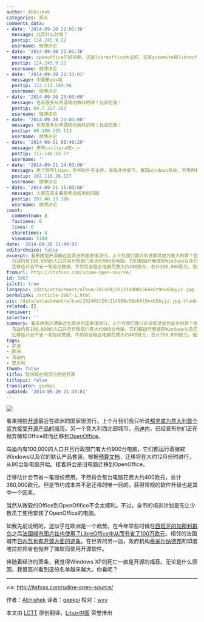```yaml
---
author: Abhishek
categories: 观点
comments_data:
- date: '2014-09-20 22:01:36'
  message: 北京什么时候？
  postip: 114.245.9.22
  username: 微博评论
- date: '2014-09-20 22:01:36'
  message: openoffice不好用啊，还是libreoffice大法好。无奈yosemite用libreoffice模糊
  postip: 114.245.9.22
  username: 微博评论
- date: '2014-09-20 22:33:01'
  message: 中国是wps咯
  postip: 112.111.189.94
  username: 微博评论
- date: '2014-09-20 23:03:00'
  message: 也有很多从开源转向微软的呀！比如伦敦！
  postip: 60.7.227.163
  username: 微博评论
- date: '2014-09-20 23:03:00'
  message: 也有很多从开源转向微软的呀！比如伦敦！
  postip: 68.180.225.113
  username: 微博评论
- date: '2014-09-21 08:46:29'
  message: 来转calligra吧←_←
  postip: 117.140.53.77
  username: ''
- date: '2014-09-21 14:03:00'
  message: 用了两年linux，各种软件不支持，效率非常低下。重回windows系统，不用再和解决系统bug作斗争，舒服多了。运维工程师多用linux还可以，开发人员就算了。
  postip: 182.118.26.127
  username: 微博评论
- date: '2014-09-21 15:03:00'
  message: 人家应该主要是考虑成本的问题
  postip: 207.46.13.106
  username: 微博评论
count:
  commentnum: 8
  favtimes: 0
  likes: 0
  sharetimes: 4
  viewnum: 5180
date: '2014-09-20 21:49:01'
editorchoice: false
excerpt: 看来拥抱开源最近在欧洲的国家很流行。上个月我们我只听说都灵成为意大利首个官方接受开源产品的城市。另一个意大利西北部城市，乌迪内，已经宣布他们正在抛弃微软Office转而迁移到OpenOffice。
  乌迪内有100,000的人口并且行政部门有大约900台电脑，它们都运行着微软Windows以及它的默认产品套装。根据预算文档，迁移将在大约12月份时进行，从80台新电脑开始。接着将会是旧电脑迁移到OpenOffice。
  迁移估计会节省一笔授权费用，不然将会每台电脑花费大约400欧元，总计360,000欧元。但是节约成本并不是迁移的唯一目的，获得常规的软件升级
fromurl: http://itsfoss.com/udine-open-source/
id: 3867
islctt: true
largepic: /data/attachment/album/201409/20/214908c56ok6t9nx65byjz.jpg
permalink: /article-3867-1.html
pic: /data/attachment/album/201409/20/214908c56ok6t9nx65byjz.jpg.thumb.jpg
related: []
reviewer: ''
selector: ''
summary: 看来拥抱开源最近在欧洲的国家很流行。上个月我们我只听说都灵成为意大利首个官方接受开源产品的城市。另一个意大利西北部城市，乌迪内，已经宣布他们正在抛弃微软Office转而迁移到OpenOffice。
  乌迪内有100,000的人口并且行政部门有大约900台电脑，它们都运行着微软Windows以及它的默认产品套装。根据预算文档，迁移将在大约12月份时进行，从80台新电脑开始。接着将会是旧电脑迁移到OpenOffice。
  迁移估计会节省一笔授权费用，不然将会每台电脑花费大约400欧元，总计360,000欧元。但是节约成本并不是迁移的唯一目的，获得常规的软件升级
tags:
- 开源
- 欧洲
- 乌迪内
- 意大利
thumb: false
title: 欧洲现在很流行拥抱开源
titlepic: false
translator: geekpi
updated: '2014-09-20 21:49:01'
---
```


![](/data/attachment/album/201409/20/214908c56ok6t9nx65byjz.jpg)


看来拥抱[开源](http://itsfoss.com/category/open-source-software/)最近在欧洲的国家很流行。上个月我们我只听说[都灵成为意大利首个官方接受开源产品的城市](http://linux.cn/article-3602-1.html)。另一个意大利西北部城市，[乌迪内](http://en.wikipedia.org/wiki/Udine)，已经宣布他们正在抛弃微软Office转而迁移到[OpenOffice](https://www.openoffice.org/)。


乌迪内有100,000的人口并且行政部门有大约900台电脑，它们都运行着微软Windows以及它的默认产品套装。根据[预算文档](http://www.comune.udine.it/opencms/opencms/release/ComuneUdine/comune/Rendicontazione/PEG/PEG_2014/index.html?lang=it&style=1&expfolder=???+NavText+???)，迁移将在大约12月份时进行，从80台新电脑开始。接着将会是旧电脑迁移到OpenOffice。


迁移估计会节省一笔授权费用，不然将会每台电脑花费大约400欧元，总计360,000欧元。但是节约成本并不是迁移的唯一目的，获得常规的软件升级也是其中一个因素。


当然从微软的Office到OpenOfifice不会太顺利。不过，全市的培训计划是先让少数员工使用安装了OpenOffice的电脑。


如我先前说明的，这似乎在欧洲是一个趋势。在今年早些时候在[西班牙的加那利群岛](http://itsfoss.com/canary-islands-saves-700000-euro-open-source/)之后[法国城市图卢兹也使用了LibreOffice中从而节省了100万欧元](http://linux.cn/article-3575-1.html)。相邻的法国城市[日内瓦也有开源方面的迹象](http://itsfoss.com/170-primary-public-schools-geneva-switch-ubuntu/)。在世界的另一边，政府机构[泰米尔纳德邦](http://linux.cn/article-2744-1.html)和印度喀拉拉邦省也抛弃了微软而使用开源软件。


伴随着经济的萧条，我觉得Windows XP的死亡一直是开源的福音。无论是什么原因，我很高兴看到这份名单越来越大。你看呢？




---


via: <http://itsfoss.com/udine-open-source/>


作者：[Abhishek](http://itsfoss.com/author/Abhishek/) 译者：[geekpi](https://github.com/geekpi) 校对：[wxy](https://github.com/wxy)


本文由 [LCTT](https://github.com/LCTT/TranslateProject) 原创翻译，[Linux中国](http://linux.cn/) 荣誉推出